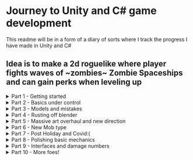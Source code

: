 # Journey to Unity and C# game development

This readme will be in a form of a diary of sorts where I track the progress I have made in Unity and C#


## Idea is to make a 2d roguelike where player fights waves of ~zombies~ Zombie Spaceships and can gain perks when leveling up

<details>
  <Summary>
        Part 1 - Getting started
    </Summary>

  <img height="300px" src="https://github.com/Lauri-Iivarinen/zombacopalypse/assets/94760484/c46e0c6e-c1bc-4ed4-a51a-67949a1eb4f6"/>

  No idea how to develop games in Unity and only small experience with C# in the form of a couple leetcode problems, however my experience with Java will help.
  <li>Multiple hours of YouTube tutorials later I have Unity open and a project running</li>
  <li>Project has different objects with different properties</li>
  <li>Player can move around</li>
  <li>Player can turn towards cursor</li>
  <li>Player can shoot projectiles towards cursor</li>
  <li>Player can damage 'Zombies'</li>
  <li>Player can take damage from 'Zombies'</li>
  <li>Rough sketch for UI to test how different classes interact</li>
</details>
<details>
  <Summary>
        Part 2 - Basics under control
    </Summary>

  <img height="300px" src="https://github.com/Lauri-Iivarinen/zombacopalypse/assets/94760484/aa0896a8-06c2-454d-99aa-6b13bab9f29e"/>

  Continued where I left off, sketched new model prototypes, need to create sprites soon. A lot of tutorials on YouTube which help a lot. Planning to extend player stats building. Need to look into different views (Menu/death screen etc.)
  <li>Removed excess models from the world and created prefabs</li>
  <li>Mobs spawn on timer and outside of player view</li>
  <li>Mobs chase player, no pathfinding if/when obstacles are created in the future</li>
  <li>Player has multiple guns that can be switched between</li>
  <li>Guns have different stats that affect gameplay (firerate/damage etc.)</li>
  <li>Player can level up</li>
  <li>UI changes</li>
</details>
<details>
  <Summary>
        Part 3 - Models and mistakes
    </Summary>

  <img height="200px" src="https://github.com/Lauri-Iivarinen/zombapocalypse/assets/94760484/b7ce6ca5-7367-4a9d-a3b6-a0cfb4591f5f" />
  <img height="200px" src="https://github.com/Lauri-Iivarinen/zombapocalypse/assets/94760484/6b8f9940-da88-42f3-bc9c-ad143fd248a7" />

  Looked into sprites and decided on art direction (was thinking about pixel/cartoon but ended up using free models from <a href="https://www.mixamo.com/#/">Mixamo</a>

  **Then ended up messing up git version** control and had to backtrack quite a lot to redo things :(

  Next up need to look into level creation, probably in blender
   <li>Barebones main menu and navigation</li>
   <li>Pause menu</li>
   <li>Player model and baseline walking animation</li>
   <li>Zombie model and animation</li>
  <li>Refined some game logics</li>
  <li>Tested out building project into executable</li>
</details>
<details>
  <Summary>
        Part 4 - Rusting off blender
    </Summary>

  Did some fine tuning with collision detection, now player can be confined within a play area, affects mobs also. Started doing some rough mocks for some models what I could include in the world, also created some guns for the player.
  <li>Collision detection</li>
  <li>Weapon models and basic weapon animation</li>
  <li>Some basic models for cars</li>
</details>
<details>
  <Summary>
        Part 5 - Massive art overhaul and new direction 
    </Summary>


<img height="200px" src="https://github.com/Lauri-Iivarinen/zombapocalypse/assets/94760484/9e14ccb6-1924-4fcc-910e-d222d77d8152"/>  


  After sleeping on the modeling and how the animations turned out I was extremely disappointed and thought what could I do... A thought came into mind, what if I change the gameplay from a "soldier" to a space rocket....

  This way I was able to create easy pixelated sprites and animating sprites was much easier as well since they require only few keyframes.

  After thinking about it for a while I did my testrun with the rocket and was extremely happy how it turned out so I decided to "full send" and I could not be more pleased...

  Luckily all mechanics are applicable here as well
  
  <li>New player sprites and animating</li>
  <li>New mob sprite and animating</li>
  <li>New background and parallax effect</li>
  <li>Asteroids to fill the play area (and block it off)</li>
  <li>Decided on "class/itemization"</li>
  <li>Got rid of some access code and cleaned up classes</li>
</details>
<details>
  <Summary>
        Part 6 - New Mob type
    </Summary>


<img height="200px" src="https://github.com/Lauri-Iivarinen/spaceapocalypse/assets/94760484/d2af0b74-8310-42ae-abb8-0a3f54d3bd71"/>  

  Created new class selection screen, no longer weapon switching, you choose before game and play with the choice.
  
  Feeling encouranged with the new art direction and progress I made I decided to push on. Making different type of enemies was the goal from beginnign and I decided to tackle the new ranged attacking mob now.
  
  Ended up being easier than I though since I could just make a new collision detector for the mobs to decide if they are close enough to start shooting towards player
  
  <li>Mob and player explosions on death</li>
  <li>Class selection screen</li>
  <li>New stats in class affecting gameplay (speed, hp etc.)</li>
  <li>New enemy, ranged</li>
  <li>Mob spawning changes to spawn around player and never outside playable boundaries</li>
</details>
<details>
  <Summary>
        Part 7 - Post Holiday and Covid:(
    </Summary>


<img height="200px" src="https://github.com/Lauri-Iivarinen/spaceapocalypse/assets/94760484/c00ed48d-fb60-45fc-bf1b-4ba526be9853"/>
<img height="200px" src="https://github.com/Lauri-Iivarinen/spaceapocalypse/assets/94760484/1a9c2523-05f3-4b6e-93e7-5cf572ab6e6c"/>

  Took a big break to enjoy Holidays with family and wasnt able to get back to business untill couple weeks after new years because I ended up getting Covid from somewhere. 
  
  Anyways back to business as usual. Fixed all stats not being applied so that player can increase them when leveling up, currently 6 different stats to upgrade, when leveling up random selection of 3 appears where player chooses 1 to buff.
  
  <li>Level Up Screen</li>
  <li>Upgrade stats when leveling Up</li>
  <li>All player stats effect gameplay</li>
  <li>Baseline stats display on top right of screen</li>
  <li>Player attacks have a chance to critically strike mob increasing damage the attack deals</li>
  <li>Upgraded death animation to ranged mob</li>
  

  ### TODO:

  Mobs drop health pickups on death
  
  More Upgradable stats (Bullet penetration etc.)
  
  Automatic Health Regen (and stats for it)
</details>
<details>
  <Summary>
        Part 8 - Polishing basic mechanics
    </Summary>

  
<img height="200px" src="https://github.com/Lauri-Iivarinen/spaceapocalypse/assets/94760484/38e97b2a-ecd2-4132-a90a-62b66e5b6354"/>

  Did a small change around how collision works so bullet penetration can work properly. Speaking of which player can now have bullet penetration stat (10% penetration = every 10th bullet penetrates once extra).

  Also worked on some fine tuning and made it easier to tweak certain stats (Mob xp rewards, player hp gains, leveling up...).

  Player can now also regenerate health by mob drops, 10% chance to drop hp capsule that can be picked up to heal a lot and player also has passive but very slow health regen which ticks every 4 seconds. Taking damage should not be ideal so   
  passive regen is very slow.
  
  <li>Passive HP Regeneration</li>
  <li>Mobs can drop HP capsules</li>
  <li>Bullets can penetrate (properly)</li>
  <li>New level up rewards: HP Regen and Bullet penetration</li>
  <li>Fixed diagonal movement being ~40% faster than intended</li>
  
</details>
<details>
  <Summary>
        Part 9 - Interfaces and damage numbers
  </Summary>

  
<img height="200px" src="https://github.com/Lauri-Iivarinen/spaceapocalypse/assets/94760484/23fe0a4a-ade0-4253-91b5-522df8118a27"/>

  There is nothing more satisfying than seeing the BIG damage you do to the enemies and displaying that with numbers is an easy and classic way to make players feel more powerful the more powerups they gain.

  Also noticed a bug after implementing damage numbers where ranged mobs were taking damage even when bullet enters their range finder trigger, this was not intended...

  Fixing this bug meant I needed to find a new way to recognice hit and make mobs take damage. By making a simple interface to mobs I was able to achieve this surprisingly easy.
  
  <li>Floating damage numbers</li>
  <li>Floating healing numbers</li>
  <li>Numbers tuning so that health etc is not calculated in decimals</li>
  <li>Leveling up plays an animation (done after recording gif)</li>
  
</details>
<details>
  <Summary>
        Part 10 - More foes!
  </Summary>

  
<img height="200px" src="https://github.com/Lauri-Iivarinen/spaceapocalypse/assets/94760484/bcde80e1-66a2-40d8-8dcc-f27e4887ccb0"/>

  To increase variety in mob types implemented 2 more mobs from the readme plans, quick melee mob with low hp "Glass cannon" of sorts and a frontal caster.

  Fast melee mob was as easy as just making a new sprite and animations and then copying 1st melee mob prefab and just tuning the numbers on it (luckily made it semi easy the first time, now even more easier in the future)

  Frontal caster reaches x distance and initiates cast, cast is 1.5sec duration after which if player is in contact with the frontal trigger player takes massive damage. Indicator was quite repetitive to paint in Gimp 😿
  
  <li>Floating damage numbers now integers</li>
  <li>New mob, fast melee mob with high damage, low hp</li>
  <li>Frontal caster mob, easy to dodge, big damage</li>
  <li>Overall numbers tuning</li>
  <li>Refactoring few instances to make future development easier</li>
</details>
